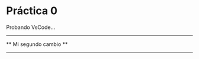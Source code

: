  # Práctica 0
Probando VsCode...

***********************
** Mi segundo cambio **
***********************

